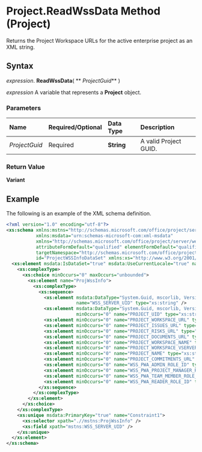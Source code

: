 
# Project.ReadWssData Method (Project)

Returns the Project Workspace URLs for the active enterprise project as an XML string.


## Syntax

 _expression_. **ReadWssData**( ** _ProjectGuid_** )

 _expression_ A variable that represents a **Project** object.


### Parameters



|**Name**|**Required/Optional**|**Data Type**|**Description**|
|:-----|:-----|:-----|:-----|
| _ProjectGuid_|Required|**String**|A valid Project GUID.|

### Return Value

 **Variant**


## Example

The following is an example of the XML schema definition.


```XML
<?xml version="1.0" encoding="utf-8"?>
<xs:schema xmlns:mstns="http://schemas.microsoft.com/office/project/server/webservices/ProjectWSSInfoDataSet/" 
           xmlns:msdata="urn:schemas-microsoft-com:xml-msdata" 
           xmlns="http://schemas.microsoft.com/office/project/server/webservices/ProjectWSSInfoDataSet/" 
           attributeFormDefault="qualified" elementFormDefault="qualified" 
           targetNamespace="http://schemas.microsoft.com/office/project/server/webservices/ProjectWSSInfoDataSet/" 
           id="ProjectWSSInfoDataSet" xmlns:xs="http://www.w3.org/2001/XMLSchema">
  <xs:element msdata:IsDataSet="true" msdata:UseCurrentLocale="true" name="ProjectWSSInfoDataSet">
    <xs:complexType>
      <xs:choice minOccurs="0" maxOccurs="unbounded">
        <xs:element name="ProjWssInfo">
          <xs:complexType>
            <xs:sequence>
              <xs:element msdata:DataType="System.Guid, mscorlib, Version=2.0.0.0, Culture=neutral, PublicKeyToken=b77a5c561934e089" 
                          name="WSS_SERVER_UID" type="xs:string" />
              <xs:element msdata:DataType="System.Guid, mscorlib, Version=2.0.0.0, Culture=neutral, PublicKeyToken=b77a5c561934e089" 
                          minOccurs="0" name="PROJECT_UID" type="xs:string" />
              <xs:element minOccurs="0" name="PROJECT_WORKSPACE_URL" type="xs:string" />
              <xs:element minOccurs="0" name="PROJECT_ISSUES_URL" type="xs:string" />
              <xs:element minOccurs="0" name="PROJECT_RISKS_URL" type="xs:string" />
              <xs:element minOccurs="0" name="PROJECT_DOCUMENTS_URL" type="xs:string" />
              <xs:element minOccurs="0" name="PROJECT_WORKSPACE_NAME" type="xs:string" />
              <xs:element minOccurs="0" name="PROJECT_WORKSPACE_VSERVER_URL" type="xs:string" />
              <xs:element minOccurs="0" name="PROJECT_NAME" type="xs:string" />
              <xs:element minOccurs="0" name="PROJECT_COMMITMENTS_URL" type="xs:string" />
              <xs:element minOccurs="0" name="WSS_PWA_ADMIN_ROLE_ID" type="xs:int" />
              <xs:element minOccurs="0" name="WSS_PWA_PROJECT_MANAGER_ROLE_ID" type="xs:int" />
              <xs:element minOccurs="0" name="WSS_PWA_TEAM_MEMBER_ROLE_ID" type="xs:int" />
              <xs:element minOccurs="0" name="WSS_PWA_READER_ROLE_ID" type="xs:int" />
            </xs:sequence>
          </xs:complexType>
        </xs:element>
      </xs:choice>
    </xs:complexType>
    <xs:unique msdata:PrimaryKey="true" name="Constraint1">
      <xs:selector xpath=".//mstns:ProjWssInfo" />
      <xs:field xpath="mstns:WSS_SERVER_UID" />
    </xs:unique>
  </xs:element>
</xs:schema>

```

